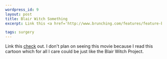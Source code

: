 ```yaml
--- 
wordpress_id: 9
layout: post
title: Blair Witch Something
excerpt: Link this <a href='http://www.brunching.com/features/feature-blaircircus.html'>check</a> out.  I don't plan on seeing this movie because I read this cartoon which for all I care could be just like the Blair Witch Project.

tags: surgery
---
```


Link this <a href='http://www.brunching.com/features/feature-blaircircus.html'>check</a> out.  I don't plan on seeing this movie because I read this cartoon which for all I care could be just like the Blair Witch Project.
